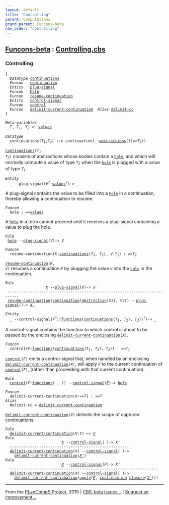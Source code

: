```yaml
---
layout: default
title: "Controlling"
parent: Computations
grand_parent: Funcons-beta
nav_order: "Controlling"
---
```


[Funcons-beta] : [Controlling.cbs]
-----------------------------

### Controlling

<div class="highlighter-rouge"><pre class="highlight"><code>[
  <i class="keyword">Datatype</i> <span class="name"><a href="#Name_continuations">continuations</a></span>
  <i class="keyword">Funcon</i>   <span class="name"><a href="#Name_continuation">continuation</a></span>
  <i class="keyword">Entity</i>   <span class="name"><a href="#Name_plug-signal">plug-signal</a></span>
  <i class="keyword">Funcon</i>   <span class="name"><a href="#Name_hole">hole</a></span>
  <i class="keyword">Funcon</i>   <span class="name"><a href="#Name_resume-continuation">resume-continuation</a></span>
  <i class="keyword">Entity</i>   <span class="name"><a href="#Name_control-signal">control-signal</a></span>
  <i class="keyword">Funcon</i>   <span class="name"><a href="#Name_control">control</a></span>
  <i class="keyword">Funcon</i>   <span class="name"><a href="#Name_delimit-current-continuation">delimit-current-continuation</a></span>  <i class="keyword">Alias</i> <span class="name"><a href="#Name_delimit-cc">delimit-cc</a></span>
]</code></pre></div>


<div class="highlighter-rouge"><pre class="highlight"><code><i class="keyword">Meta-variables</i>
  <span id="PartVariable_T"><i class="var">T</i></span>, <span id="PartVariable_T1"><i class="var">T<sub class="sub">1</sub></i></span>, <span id="PartVariable_T2"><i class="var">T<sub class="sub">2</sub></i></span> <: <span class="name"><a href="../../../Values/Value-Types/index.html#Name_values">values</a></span></code></pre></div>


<div class="highlighter-rouge"><pre class="highlight"><code><i class="keyword">Datatype</i>
  <span class="name"><span id="Name_continuations">continuations</span></span>(<span id="Variable77_T1"><i class="var">T<sub class="sub">1</sub></i></span>,<span id="Variable84_T2"><i class="var">T<sub class="sub">2</sub></i></span>) ::= <span id="Name_continuation">continuation</span>(_:<span class="name"><a href="../../../Values/Abstraction/Generic/index.html#Name_abstractions">abstractions</a></span>(()=><span id="Variable108_T2"><i class="var">T<sub class="sub">2</sub></i></span>))</code></pre></div>


  <code><span class="name"><a href="#Name_continuations">continuations</a></span>(<i class="var">T<sub class="sub">1</sub></i>, <i class="var">T<sub class="sub">2</sub></i>)</code> consists of abstractions whose bodies contain a <code><span class="name"><a href="#Name_hole">hole</a></span></code>,
  and which will normally compute a value of type <code><i class="var">T<sub class="sub">2</sub></i></code> when the <code><span class="name"><a href="#Name_hole">hole</a></span></code> is plugged
  with a value of type <code><i class="var">T<sub class="sub">1</sub></i></code>.


<div class="highlighter-rouge"><pre class="highlight"><code><i class="keyword">Entity</i>
  _ --<span class="ent-name"><span id="Name_plug-signal">plug-signal</span></span>(<i class="var">V<sup class="sup">?</sup></i>:<span class="name"><a href="../../../Values/Value-Types/index.html#Name_values">values</a></span><sup class="sup">?</sup>)-> _</code></pre></div>


   A plug-signal contains the value to be filled into a <code><span class="name"><a href="#Name_hole">hole</a></span></code> in a continuation,
   thereby allowing a continuation to resume.


 <div class="highlighter-rouge"><pre class="highlight"><code><i class="keyword">Funcon</i>
  <span class="name"><span id="Name_hole">hole</span></span> : =><span class="name"><a href="../../../Values/Value-Types/index.html#Name_values">values</a></span></code></pre></div>

  A <code><span class="name"><a href="#Name_hole">hole</a></span></code> in a term cannot proceed until it receives a plug-signal
  containing a value to plug the hole.

<div class="highlighter-rouge"><pre class="highlight"><code><i class="keyword">Rule</i>
 <span class="name"><a href="#Name_hole">hole</a></span> --<span class="ent-name"><a href="#Name_plug-signal">plug-signal</a></span>(<i class="var">V</i>)-> <i class="var">V</i></code></pre></div>


<div class="highlighter-rouge"><pre class="highlight"><code><i class="keyword">Funcon</i>
  <span class="name"><span id="Name_resume-continuation">resume-continuation</span></span>(<span id="Variable304_K"><i class="var">K</i></span>:<span class="name"><a href="#Name_continuations">continuations</a></span>(<span id="Variable310_T1"><i class="var">T<sub class="sub">1</sub></i></span>, <span id="Variable316_T2"><i class="var">T<sub class="sub">2</sub></i></span>), <span id="Variable331_V"><i class="var">V</i></span>:<span id="Variable336_T1"><i class="var">T<sub class="sub">1</sub></i></span>) : =><span id="Variable352_T2"><i class="var">T<sub class="sub">2</sub></i></span></code></pre></div>

 <code><span class="name"><a href="#Name_resume-continuation">resume-continuation</a></span>(<i class="var">K</i>, <i class="var">V</i>)</code> resumes a continuation <code><i class="var">K</i></code> by plugging the value
 <code><i class="var">V</i></code> into the <code><span class="name"><a href="#Name_hole">hole</a></span></code> in the continuation.

<div class="highlighter-rouge"><pre class="highlight"><code><i class="keyword">Rule</i>
                  <a href="#Variable469_X"><i class="var">X</i></a> --<span class="ent-name"><a href="#Name_plug-signal">plug-signal</a></span>(<span id="Variable437_V"><i class="var">V</i></span>)-> <span id="Variable454_X'"><i class="var">X&prime;</i></span>
 ---------------------------------------------------------------------------
 <span class="name"><a href="#Name_resume-continuation">resume-continuation</a></span>(<span class="name"><a href="#Name_continuation">continuation</a></span>(<span class="name"><a href="../../../Values/Abstraction/Generic/index.html#Name_abstraction">abstraction</a></span>(<span id="Variable469_X"><i class="var">X</i></span>)), <span id="Variable486_V"><i class="var">V</i></span>:<i class="var">T</i>) --<span class="ent-name"><a href="#Name_plug-signal">plug-signal</a></span>()-> <a href="#Variable454_X'"><i class="var">X&prime;</i></a></code></pre></div>



<div class="highlighter-rouge"><pre class="highlight"><code><i class="keyword">Entity</i>
  _ --<span class="ent-name"><span id="Name_control-signal">control-signal</span></span>(<i class="var">F<sup class="sup">?</sup></i>:(<span class="name"><a href="../../../Values/Abstraction/Functions/index.html#Name_functions">functions</a></span>(<span class="name"><a href="#Name_continuations">continuations</a></span>(<i class="var">T<sub class="sub">1</sub></i>, <i class="var">T<sub class="sub">2</sub></i>), <i class="var">T<sub class="sub">2</sub></i>))<sup class="sup">?</sup>)-> _</code></pre></div>


   A control-signal contains the function to which control is about to be passed
   by the enclosing <code><span class="name"><a href="#Name_delimit-current-continuation">delimit-current-continuation</a></span>(<i class="var">X</i>)</code>.


<div class="highlighter-rouge"><pre class="highlight"><code><i class="keyword">Funcon</i>
  <span class="name"><span id="Name_control">control</span></span>(<span id="Variable606_F"><i class="var">F</i></span>:<span class="name"><a href="../../../Values/Abstraction/Functions/index.html#Name_functions">functions</a></span>(<span class="name"><a href="#Name_continuations">continuations</a></span>(<span id="Variable613_T1"><i class="var">T<sub class="sub">1</sub></i></span>, <span id="Variable619_T2"><i class="var">T<sub class="sub">2</sub></i></span>), <span id="Variable632_T2"><i class="var">T<sub class="sub">2</sub></i></span>)) : =><span id="Variable654_T1"><i class="var">T<sub class="sub">1</sub></i></span></code></pre></div>

  <code><span class="name"><a href="#Name_control">control</a></span>(<i class="var">F</i>)</code> emits a control-signal that, when handled by an enclosing
  <code><span class="name"><a href="#Name_delimit-current-continuation">delimit-current-continuation</a></span>(<i class="var">X</i>)</code>, will apply <code><i class="var">F</i></code> to the current continuation of
  <code><span class="name"><a href="#Name_control">control</a></span>(<i class="var">F</i>)</code>, (rather than proceeding with that current continuation).

<div class="highlighter-rouge"><pre class="highlight"><code><i class="keyword">Rule</i>
  <span class="name"><a href="#Name_control">control</a></span>(<span id="Variable743_F"><i class="var">F</i></span>:<span class="name"><a href="../../../Values/Abstraction/Functions/index.html#Name_functions">functions</a></span>(_,_)) --<span class="ent-name"><a href="#Name_control-signal">control-signal</a></span>(<a href="#Variable743_F"><i class="var">F</i></a>)-> <span class="name"><a href="#Name_hole">hole</a></span></code></pre></div>

<div class="highlighter-rouge"><pre class="highlight"><code><i class="keyword">Funcon</i>
  <span class="name"><span id="Name_delimit-current-continuation">delimit-current-continuation</span></span>(<span id="Variable797_X"><i class="var">X</i></span>:=><span id="Variable802_T"><i class="var">T</i></span>) : =><span id="Variable817_T"><i class="var">T</i></span>
<i class="keyword">Alias</i>
  <span class="name"><span id="Name_delimit-cc">delimit-cc</span></span> = <span class="name"><a href="#Name_delimit-current-continuation">delimit-current-continuation</a></span></code></pre></div>


  <code><span class="name"><a href="#Name_delimit-current-continuation">delimit-current-continuation</a></span>(<i class="var">X</i>)</code> delimits the scope of captured continuations.

<div class="highlighter-rouge"><pre class="highlight"><code><i class="keyword">Rule</i>
  <span class="name"><a href="#Name_delimit-current-continuation">delimit-current-continuation</a></span>(<span id="Variable855_V"><i class="var">V</i></span>:<i class="var">T</i>) ~> <a href="#Variable855_V"><i class="var">V</i></a>
<i class="keyword">Rule</i>
                         <a href="#Variable913_X"><i class="var">X</i></a> --<span class="ent-name"><a href="#Name_control-signal">control-signal</a></span>( )-> <span id="Variable900_X'"><i class="var">X&prime;</i></span>
  -----------------------------------------------------
  <span class="name"><a href="#Name_delimit-current-continuation">delimit-current-continuation</a></span>(<span id="Variable913_X"><i class="var">X</i></span>) --<span class="ent-name"><a href="#Name_control-signal">control-signal</a></span>( )->
    <span class="name"><a href="#Name_delimit-current-continuation">delimit-current-continuation</a></span>(<a href="#Variable900_X'"><i class="var">X&prime;</i></a>)
<i class="keyword">Rule</i>
                         <a href="#Variable993_X"><i class="var">X</i></a> --<span class="ent-name"><a href="#Name_control-signal">control-signal</a></span>(<span id="Variable963_F"><i class="var">F</i></span>)-> <span id="Variable980_X'"><i class="var">X&prime;</i></span>
  ------------------------------------------------------------------
  <span class="name"><a href="#Name_delimit-current-continuation">delimit-current-continuation</a></span>(<span id="Variable993_X"><i class="var">X</i></span>) --<span class="ent-name"><a href="#Name_control-signal">control-signal</a></span>( )->
    <span class="name"><a href="#Name_delimit-current-continuation">delimit-current-continuation</a></span>(<span class="name"><a href="../../../Values/Abstraction/Functions/index.html#Name_apply">apply</a></span>(<a href="#Variable963_F"><i class="var">F</i></a>, <span class="name"><a href="#Name_continuation">continuation</a></span> <span class="name"><a href="../../../Values/Abstraction/Generic/index.html#Name_closure">closure</a></span>(<a href="#Variable980_X'"><i class="var">X&prime;</i></a>)))</code></pre></div>



____

From the [PLanCompS Project], 2019 | [CBS-beta issues...] | [Suggest an improvement...]

[Controlling.cbs]: Controlling.cbs 
  "CBS SOURCE FILE"
[Funcons-beta]: /docs/Funcons-beta
 "FUNCONS-BETA"
[Unstable-Funcons-beta]: /docs/Unstable-Funcons-beta
  "UNSTABLE-FUNCONS-BETA"
[Languages-beta]: /docs/Languages-beta
  "LANGUAGES-BETA"
[Unstable-Languages-beta]: /docs/Unstable-Languages-beta
  "UNSTABLE-LANGUAGES-BETA"
[CBS-beta]:  "CBS-BETA"
[PLanCompS Project]: http://plancomps.org
  "PROGRAMMING LANGUAGE COMPONENTS AND SPECIFICATIONS PROJECT HOME PAGE"
[CBS-beta issues...]: https://github.com/plancomps/plancomps.github.io/issues
  "CBS-BETA ISSUE REPORTS ON GITHUB"
[Suggest an improvement...]: mailto:plancomps@gmail.com?Subject=CBS-beta%20-%20comment&Body=Re%3A%20CBS-beta%20specification%20at%20Computations/Abnormal/Controlling/Controlling.cbs%0A%0AComment/Query/Issue/Suggestion%3A%0A%0A%0ASignature%3A%0A 
  "GENERATE AN EMAIL TEMPLATE"

